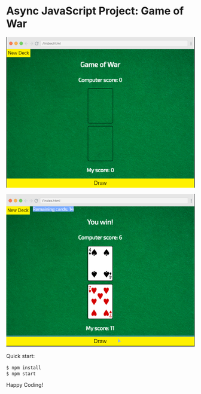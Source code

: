 # Async JavaScript Project: Game of War

![starter](image.png)

![project in action](image-1.png)

Quick start:

```
$ npm install
$ npm start
````

Happy Coding!
